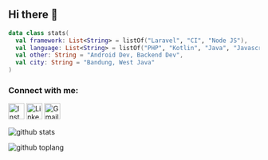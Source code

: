 ## Hi there 👋

```kotlin
data class stats(
  val framework: List<String> = listOf("Laravel", "CI", "Node JS"),
  val language: List<String> = listOf("PHP", "Kotlin", "Java", "Javascript"),
  val other: String = "Android Dev, Backend Dev",
  val city: String = "Bandung, West Java"
)
```

### Connect with me:
<a href="https://www.instagram.com/indra.ndra26" target="blank"><img src="https://img.shields.io/badge/-instagram-cd486b?style=for-the-badge&logo=instagram&logoColor=white" height="32px" alt="Instagram"></a>
<a href="https://www.linkedin.com/in/indra-yana" target="blank"><img src="https://img.shields.io/badge/-LinkedIn-blue?style=for-the-badge&logo=linkedin&logoColor=white" height="32px" alt="LinkedIn"></a>
<a href="mailto:indra.ndra26@gmail.com" target="blank"><img src="https://img.shields.io/badge/-Mail%20Me-red?style=for-the-badge&logo=Gmail&logoColor=white" height="32px" alt="Gmail"></a>

![github stats](https://github-readme-stats.vercel.app/api?username=indra-yana&show_icons=true&theme=dark)

![github toplang](https://github-readme-stats.vercel.app/api/top-langs/?username=indra-yana&layout=compact&theme=dark)

<!--
**indra-yana/indra-yana** is a ✨ _special_ ✨ repository because its `README.md` (this file) appears on your GitHub profile.

Here are some ideas to get you started:

- 🔭 I’m currently working on ...
- 🌱 I’m currently learning ...
- 👯 I’m looking to collaborate on ...
- 🤔 I’m looking for help with ...
- 💬 Ask me about ...
- 📫 How to reach me: ...
- 😄 Pronouns: ...
- ⚡ Fun fact: ...
-->
